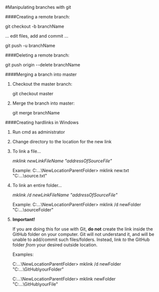 #Manipulating branches with git

####Creating a remote branch:

git checkout -b branchName

... edit files, add and commit ...

git push -u branchName


####Deleting a remote branch:

git push origin --delete branchName



####Merging a branch into master

1. Checkout the master branch: 

   git checkout master
   
2. Merge the branch into master: 

   git merge branchName


####Creating hardlinks in Windows

1. Run cmd as administrator 
2. Change directory to the location for the new link
3. To link a file...

	_mklink newLinkFileName "addressOfSourceFile"_

	Example: C:\...\NewLocationParentFolder> mklink new.txt "C:\...\source.txt"


4. To link an entire folder...

	_mklink /d newLinkFileName "addressOfSourceFile"_

	Example: C:\...\NewLocationParentFolder> mklink /d newFolder "C:\...\sourceFolder"

5. **Important!**

	If you are doing this for use with Git, **do not** create the link inside the GitHub folder on your computer.
	Git will not understand it, and will be unable to add/commit such files/folders. Instead, link _to_ the GitHub 
	folder _from_ your desired outside location.
	
	Examples: 

	C:\...\NewLocationParentFolder> mklink /d newFolder "C:\...\GitHub\yourFolder"


	C:\...\NewLocationParentFolder> mklink newFolder "C:\...\GitHub\yourFile"
